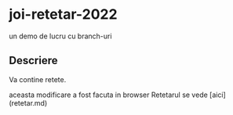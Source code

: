 # joi-retetar-2022
un demo de lucru cu branch-uri

 ## Descriere

Va contine retete.

aceasta modificare a fost facuta in browser
Retetarul se vede [aici] (retetar.md)